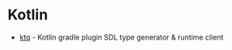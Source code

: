 # Kotlin

- [ktq](https://github.com/prestongarno/ktq) - Kotlin gradle plugin SDL type generator & runtime client
